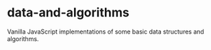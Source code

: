 # data-and-algorithms
Vanilla JavaScript implementations of some basic data structures and algorithms.

